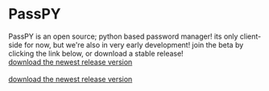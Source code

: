 <html>
<body>
<head><link rel="icon" type="image/png" href="favicon.ico"><head>
<h1>PassPY</h1>
<p>PassPY is an open source; python based password manager! its only client-side for now, but we're also in very early development! join the beta by clicking the link below, or download a stable release! 
  <br> <a href="https://drive.google.com/uc?export=download&id=1OAIHT8MA4Friq6Poy2e814RJV8Pvs7HI" title="download passPY release">download the newest release version </a> <br> <br> <a href="https://drive.google.com/uc?export=download&id=1q0rUmtRATjHooWVY0mGJ8zHMni6VsShf" title="download passPY release">download the newest release version </a> <br> </p>


